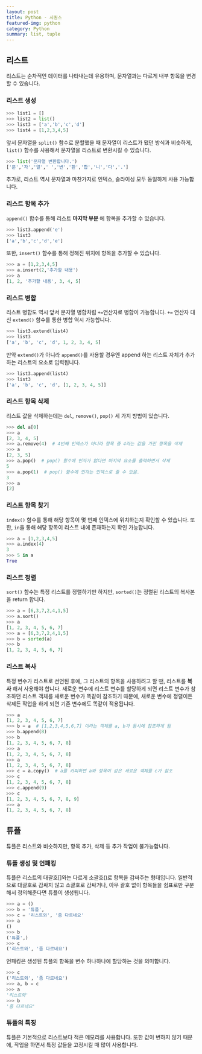 ```yaml
---
layout: post
title: Python - 시퀀스
featured-img: python
category: Python
summary: list, tuple
---
```


## 리스트
리스트는 순차적인 데이터를 나타내는데 유용하며, 문자열과는 다르게 내부 항목을 변경할 수 있습니다.
### 리스트 생성
```python
>>> list1 = []
>>> list2 = list()
>>> list3 = ['a','b','c','d']
>>> list4 = [1,2,3,4,5]
```
앞서 문자열을 `split()` 함수로 분할했을 때 문자열이 리스트가 됐던 방식과 비슷하게, `list()` 함수를 사용해서 문자열을 리스트로 변환시킬 수 있습니다.
```python
>>> list('문자열 변환합니다.')
['문','자','열',' ','변','환','합','니','다','.']
```
추가로, 리스트 역시 문자열과 마찬가지로 인덱스, 슬라이싱 모두 동일하게 사용 가능합니다.
### 리스트 항목 추가
`append()` 함수를 통해 리스트 **마지막 부분** 에 항목을 추가할 수 있습니다.
```python
>>> list3.append('e')
>>> list3
['a','b','c','d','e']
```
또한, `insert()` 함수를 통해 정해진 위치에 항목을 추가할 수 있습니다.
```python
>>> a = [1,2,3,4,5]
>>> a.insert(2,'추가할 내용')
>>> a
[1, 2, '추가할 내용', 3, 4, 5]
```
### 리스트 병합
리스트 병합도 역시 앞서 문자열 병합처럼 `+=`연산자로 병합이 가능합니다. `+=` 연산자 대신 `extend()` 함수를 통한 병합 역시 가능합니다.
```python
>>> list3.extend(list4)
>>> list3
['a', 'b', 'c', 'd', 1, 2, 3, 4, 5]
```
만약 `extend()`가 아니라 `append()`를 사용할 경우엔 append 하는 리스트 자체가 추가하는 리스트의 요소로 입력됩니다.
```python
>>> list3.append(list4)
>>> list3
['a', 'b', 'c', 'd', [1, 2, 3, 4, 5]]
```
### 리스트 항목 삭제
리스트 값을 삭제하는데는 `del`, `remove()`, `pop()` 세 가지 방법이 있습니다.
```python
>>> del a[0]
>>> a
[2, 3, 4, 5]
>>> a.remove(4)  # 4번째 인덱스가 아니라 항목 중 4라는 값을 가진 항목을 삭제
>>> a
[2, 3, 5]
>>> a.pop()  # pop() 함수에 인자가 없다면 마지막 요소를 출력하면서 삭제
5
>>> a.pop(1)  # pop() 함수에 인자는 인덱스로 줄 수 있음.
3
>>> a
[2]
```

### 리스트 항목 찾기
`index()` 함수를 통해 해당 항목이 몇 번째 인덱스에 위치하는지 확인할 수 있습니다. 또한, `in`을 통해 해당 항목이 리스트 내에 존재하는지 확인 가능합니다.
```python
>>> a = [1,2,3,4,5]
>>> a.index(4)
3
>>> 5 in a
True
```
### 리스트 정렬
`sort()` 함수는 특정 리스트를 정렬하기만 하지만, `sorted()`는 정렬된 리스트의 복사본을 return 합니다.
```python
>>> a = [6,3,7,2,4,1,5]
>>> a.sort()
>>> a
[1, 2, 3, 4, 5, 6, 7]
>>> a = [6,3,7,2,4,1,5]
>>> b = sorted(a)
>>> b
[1, 2, 3, 4, 5, 6, 7]
```
### 리스트 복사
특정 변수가 리스트로 선언된 후에, 그 리스트의 항목을 사용하려고 할 땐, 리스트를 **복사** 해서 사용해야 합니다. 새로운 변수에 리스트 변수를 할당하게 되면 리스트 변수가 참조하던 리스트 객체를 새로운 변수가 똑같이 참조하기 때문에, 새로운 변수에 정렬이든 삭제든 작업을 하게 되면 기존 변수에도 똑같이 적용됩니다.
```python
>>> a
[1, 2, 3, 4, 5, 6, 7]
>>> b = a  # [1,2,3,4,5,6,7] 이라는 객체를 a, b가 동시에 참조하게 됨
>>> b.append(8)
>>> b
[1, 2, 3, 4, 5, 6, 7, 8]
>>> a
[1, 2, 3, 4, 5, 6, 7, 8]
>>> a
[1, 2, 3, 4, 5, 6, 7, 8]
>>> c = a.copy()  # a를 카피하면 a와 항목이 같은 새로운 객체를 c가 참조
>>> c
[1, 2, 3, 4, 5, 6, 7, 8]
>>> c.append(9)
>>> c
[1, 2, 3, 4, 5, 6, 7, 8, 9]
>>> a
[1, 2, 3, 4, 5, 6, 7, 8]
```
## 튜플
튜플은 리스트와 비슷하지만, 항목 추가, 삭제 등 추가 작업이 불가능합니다.
### 튜플 생성 및 언패킹
튜플은 리스트의 대괄호[]와는 다르게 소괄호()로 항목을 감싸주는 형태입니다. 일반적으로 대괄호로 감싸지 않고 소괄호로 감싸거나, 아무 괄호 없이 항목들을 쉼표로만 구분해서 정의해준다면 튜플이 생성됩니다.
```python
>>> a = ()
>>> b = '튜플',
>>> c = '리스트와', '좀 다르네요'
>>> a
()
>>> b
('튜플',)
>>> c
('리스트와', '좀 다르네요')
```
언패킹은 생성된 튜플의 항목을 변수 하나하나에 할당하는 것을 의미합니다.
```python
>>> c
('리스트와', '좀 다르네요')
>>> a, b = c
>>> a
'리스트와'
>>> b
'좀 다르네요'
```
### 튜플의 특징
튜플은 기본적으로 리스트보다 적은 메모리를 사용합니다. 또한 값이 변하지 않기 때문에, 작업을 하면서 특정 값들을 고정시킬 때 많이 사용합니다.
